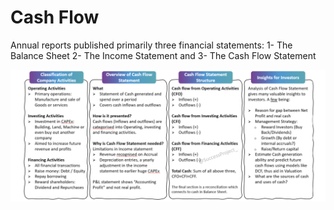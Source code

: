 # Cash Flow

Annual reports published primarily three financial statements:
1- The Balance Sheet
2- The Income Statement and
3- The Cash Flow Statement

![CashFlow](CashFlow.png "CashFlow")


